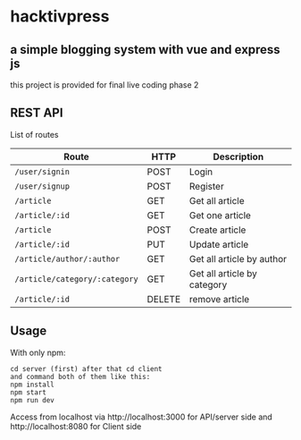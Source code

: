 # hacktivpress

## a simple blogging system with vue and express js

this project is provided for final live coding phase 2

## REST API

List of routes

Route | HTTP | Description
------|------|------------
`/user/signin` | POST | Login
`/user/signup` | POST | Register
`/article` | GET | Get all article
`/article/:id` | GET | Get one article
`/article` | POST | Create article
`/article/:id` | PUT | Update article
`/article/author/:author` | GET | Get all article by author
`/article/category/:category` | GET | Get all article by category
`/article/:id` | DELETE | remove article

## Usage
With only npm:
```
cd server (first) after that cd client
and command both of them like this:
npm install
npm start
npm run dev
```

Access from localhost via http://localhost:3000 for API/server side and http://localhost:8080 for Client side
